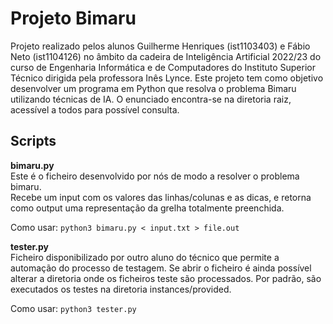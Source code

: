 # Projeto Bimaru

Projeto realizado pelos alunos Guilherme Henriques (ist1103403) e Fábio Neto (ist1104126) no âmbito
da cadeira de Inteligência Artificial 2022/23 do curso de Engenharia Informática e
de Computadores do Instituto Superior Técnico dirigida pela professora Inês Lynce.
Este projeto tem como objetivo desenvolver um programa em Python que resolva o
problema Bimaru utilizando técnicas de IA. O enunciado encontra-se na diretoria raiz,
acessível a todos para possível consulta.

## Scripts

**bimaru.py**  
Este é o ficheiro desenvolvido por nós de modo a resolver o problema bimaru.  
Recebe um input com os valores das linhas/colunas e as dicas,
e retorna como output uma representação da grelha totalmente preenchida.

Como usar: `python3 bimaru.py < input.txt > file.out`

**tester.py**  
Ficheiro disponibilizado por outro aluno do técnico que permite a automação do processo
de testagem. Se abrir o ficheiro é ainda possível alterar a diretoria onde os ficheiros
teste são processados. Por padrão, são executados os testes na diretoria instances/provided.

Como usar: `python3 tester.py`
